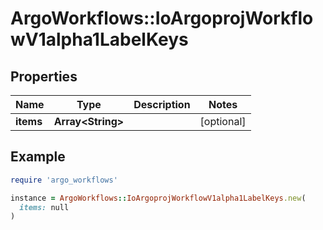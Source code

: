 # ArgoWorkflows::IoArgoprojWorkflowV1alpha1LabelKeys

## Properties

| Name | Type | Description | Notes |
| ---- | ---- | ----------- | ----- |
| **items** | **Array&lt;String&gt;** |  | [optional] |

## Example

```ruby
require 'argo_workflows'

instance = ArgoWorkflows::IoArgoprojWorkflowV1alpha1LabelKeys.new(
  items: null
)
```

